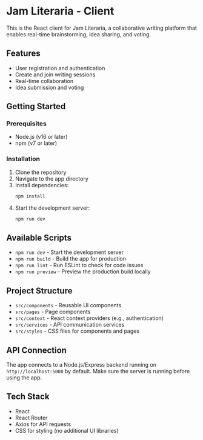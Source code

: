 # Jam Literaria - Client

This is the React client for Jam Literaria, a collaborative writing platform that enables real-time brainstorming, idea sharing, and voting.

## Features

- User registration and authentication
- Create and join writing sessions
- Real-time collaboration
- Idea submission and voting

## Getting Started

### Prerequisites

- Node.js (v16 or later)
- npm (v7 or later)

### Installation

1. Clone the repository
2. Navigate to the app directory
3. Install dependencies:
   ```bash
   npm install
   ```
4. Start the development server:
   ```bash
   npm run dev
   ```

## Available Scripts

- `npm run dev` - Start the development server
- `npm run build` - Build the app for production
- `npm run lint` - Run ESLint to check for code issues
- `npm run preview` - Preview the production build locally

## Project Structure

- `src/components` - Reusable UI components
- `src/pages` - Page components
- `src/context` - React context providers (e.g., authentication)
- `src/services` - API communication services
- `src/styles` - CSS files for components and pages

## API Connection

The app connects to a Node.js/Express backend running on `http://localhost:5000` by default. Make sure the server is running before using the app.

## Tech Stack

- React
- React Router
- Axios for API requests
- CSS for styling (no additional UI libraries)
